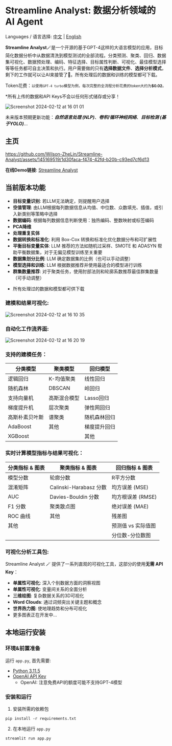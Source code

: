 # Streamline Analyst: 数据分析领域的 AI Agent

Languages / 语言选择: [中文](https://github.com/Wilson-ZheLin/Streamline-Analyst/blob/main/README_CN.md) | [English](https://github.com/Wilson-ZheLin/Streamline-Analyst)

**Streamline Analyst**🪄是一个开源的基于GPT-4这样的大语言模型的应用，目标简化数据分析中从数据清洗到模型测试的全部流程。分类预测、聚类、回归、数据集可视化、数据预处理、编码、特征选择、目标属性判断、可视化、最佳模型选择等等任务都可自主决策和执行。用户需要做的只有**选择数据文件**、**选择分析模式**，剩下的工作就可以让AI来接管了🔮。所有处理后的数据和训练的模型都可下载。

Token花费：<small>以使用`GPT-4 turbo`模型为例，每次完整的全流程分析花费的token大约为<strong>$0.02</strong>。</small>

*所有上传的数据和API Keys不会以任何形式储存或分享！

![Screenshot 2024-02-12 at 16 01 01](https://github.com/Wilson-ZheLin/Streamline-Analyst/assets/145169519/4167b04c-0853-4703-87a4-6c2994e30f9e)

未来版本预期更新功能：***自然语言处理 (NLP)***、***卷积/循环神经网络***、***目标检测 (基于YOLO)***...

主页
----

https://github.com/Wilson-ZheLin/Streamline-Analyst/assets/145169519/1d30faca-f474-42fd-b20b-c93ed7cf6d13

**在线Demo链接**: [Streamline Analyst](https://streamline.streamlit.app)

当前版本功能
----------

* **目标变量识别**: 若LLM无法确定，则提醒用户选择
* **空值管理**: 由LLM根据每列数据信息从均值、中位数、众数填充、插值，或引入新类别等策略中选择
* **数据编码**: 根据每列数据信息判断使用：独热编码、整数映射或标签编码
* **PCA降维**
* **处理重复实体**
* **数据转换和标准化**: 利用 Box-Cox 转换和标准化优化数据分布和可扩展性
* **平衡目标变量实体**: LLM 推荐的方法如随机过采样、SMOTE 和 ADASYN 帮助平衡数据集，对于无偏见模型训练至关重要
* **数据集划分比例**: LLM 确定数据集的比例（也可以手动调整）
* **模型选择和训练**: LLM 根据数据推荐并使用最适合的模型进行训练
* **群集数量推荐**: 对于聚类任务，使用肘部法则和轮廓系数推荐最佳群集数量（可手动调整）

- 所有处理过的数据和模型都可供下载

### 建模和结果可视化:

![Screenshot 2024-02-12 at 16 10 35](https://github.com/Wilson-ZheLin/Streamline-Analyst/assets/145169519/423da7be-63f1-491d-9ebe-6a788c440c40)

### 自动化工作流界面:

![Screenshot 2024-02-12 at 16 20 19](https://github.com/Wilson-ZheLin/Streamline-Analyst/assets/145169519/9d04d5f2-4f2a-44eb-ab8b-c07c8c0c5a53)

### 支持的建模任务：

| **分类模型**                      | **聚类模型**                   | **回归模型**                         |
|----------------------------------|-------------------------------|-------------------------------------|
| 逻辑回归                          | K-均值聚类                    | 线性回归                             |
| 随机森林                          | DBSCAN                        | 岭回归                               |
| 支持向量机                        | 高斯混合模型                  | Lasso回归                            |
| 梯度提升机                        | 层次聚类                      | 弹性网回归                           |
| 高斯朴素贝叶斯                    | 谱聚类                        | 随机森林回归                         |
| AdaBoost                          | 其他                          | 梯度提升回归                         |
| XGBoost                           |                               | 其他                                 |

### 实时计算模型指标与结果可视化：

| **分类指标 & 图表**                | **聚类指标 & 图表**            | **回归指标 & 图表**                   |
|------------------------------------|--------------------------------|---------------------------------------|
| 模型分数                            | 轮廓分数                        | R平方分数                             |
| 混淆矩阵                            | Calinski-Harabasz 分数         | 均方误差 (MSE)                        |
| AUC                                 | Davies-Bouldin 分数            | 均方根误差 (RMSE)                     |
| F1 分数                             | 聚类散点图                      | 绝对误差 (MAE)                        |
| ROC 曲线                            | 其他                           | 残差图                                |
| 其他                                |                                | 预测值 vs 实际值图                    |
|                                    |                                | 分位数-分位数图                       |


### 可视化分析工具包:

Streamline Analyst 🪄 提供了一系列直观的可视化工具，这部分的使用**无需 API Key**：

* **单属性可视化**: 深入个别数据方面的洞察视图
* **单属性可视化**: 变量间关系的全面分析
* **三维绘图**: 复杂数据关系的3D可视化
* **Word Clouds**: 通过词频突出关键主题和概念
* **世界热力图**: 使地理趋势和分布可视化
* 更多图表正在开发中...


本地运行安装
----------

### 环境&前置准备

运行 `app.py`, 首先需要:
* [Python 3.11.5](https://www.python.org/downloads/)
* [OpenAI API Key](https://openai.com/blog/openai-api)
    * OpenAI: 注意免费API的额度可能不支持GPT-4模型
    
### 安装和运行
1. 安装所需的依赖包

```
pip install -r requirements.txt
```

2. 在本地运行 `app.py`

```
streamlit run app.py
```
